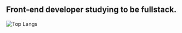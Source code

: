 ## Front-end developer studying to be fullstack.

![Top Langs](https://github-readme-stats.vercel.app/api/top-langs/?username=IImVini&layout=compact&theme=dark)

<img src="https://img.shields.io/badge/HTML5-E34F26?style=for-the-badge&logo=html5&logoColor=white
" alt="">



